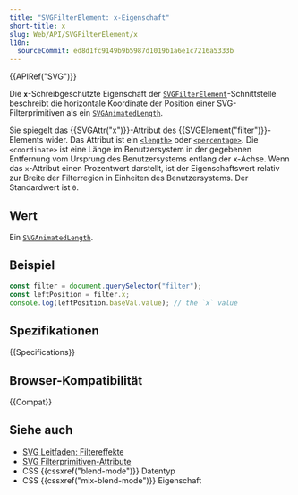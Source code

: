 ```yaml
---
title: "SVGFilterElement: x-Eigenschaft"
short-title: x
slug: Web/API/SVGFilterElement/x
l10n:
  sourceCommit: ed8d1fc9149b9b5987d1019b1a6e1c7216a5333b
---
```


{{APIRef("SVG")}}

Die **`x`**-Schreibgeschützte Eigenschaft der [`SVGFilterElement`](/de/docs/Web/API/SVGFilterElement)-Schnittstelle beschreibt die horizontale Koordinate der Position einer SVG-Filterprimitiven als ein [`SVGAnimatedLength`](/de/docs/Web/API/SVGAnimatedLength).

Sie spiegelt das {{SVGAttr("x")}}-Attribut des {{SVGElement("filter")}}-Elements wider. Das Attribut ist ein [`<length>`](/de/docs/Web/SVG/Content_type#length) oder [`<percentage>`](/de/docs/Web/SVG/Content_type#percentage). Die `<coordinate>` ist eine Länge im Benutzersystem in der gegebenen Entfernung vom Ursprung des Benutzersystems entlang der x-Achse. Wenn das `x`-Attribut einen Prozentwert darstellt, ist der Eigenschaftswert relativ zur Breite der Filterregion in Einheiten des Benutzersystems. Der Standardwert ist `0`.

## Wert

Ein [`SVGAnimatedLength`](/de/docs/Web/API/SVGAnimatedLength).

## Beispiel

```js
const filter = document.querySelector("filter");
const leftPosition = filter.x;
console.log(leftPosition.baseVal.value); // the `x` value
```

## Spezifikationen

{{Specifications}}

## Browser-Kompatibilität

{{Compat}}

## Siehe auch

- [SVG Leitfaden: Filtereffekte](/de/docs/Web/SVG/Tutorial/Filter_effects)
- [SVG Filterprimitiven-Attribute](/de/docs/Web/SVG/Attribute#filters_attributes)
- CSS {{cssxref("blend-mode")}} Datentyp
- CSS {{cssxref("mix-blend-mode")}} Eigenschaft
